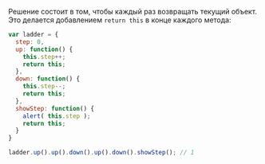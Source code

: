 Решение состоит в том, чтобы каждый раз возвращать текущий объект. Это делается добавлением `return this` в конце каждого метода:

```js run
var ladder = {
  step: 0,
  up: function() {
    this.step++;
    return this;
  },
  down: function() {
    this.step--;
    return this;
  },
  showStep: function() {
    alert( this.step );
    return this;
  }
}

ladder.up().up().down().up().down().showStep(); // 1
```

